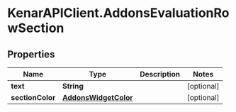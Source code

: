 # KenarAPIClient.AddonsEvaluationRowSection

## Properties

Name | Type | Description | Notes
------------ | ------------- | ------------- | -------------
**text** | **String** |  | [optional] 
**sectionColor** | [**AddonsWidgetColor**](AddonsWidgetColor.md) |  | [optional] 


